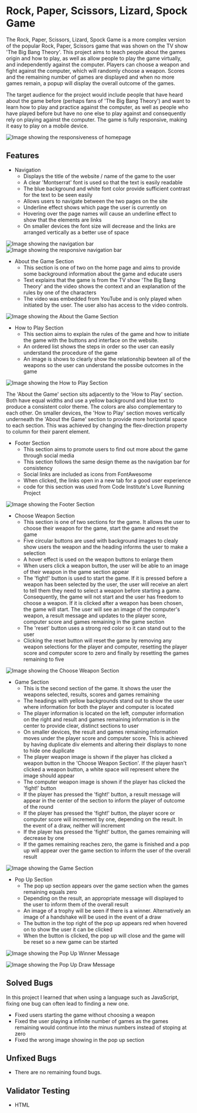 # Rock, Paper, Scissors, Lizard, Spock Game
The Rock, Paper, Scissors, Lizard, Spock Game is a more complex version of the popular Rock, Paper, Scissors game that was shown on the TV show 'The Big Bang Theory'. This project aims to teach people about the games origin and how to play, as well as allow people to play the game virtually, and independently against the computer. Players can choose a weapon and fight against the computer, which will randomly choose a weapon. Scores and the remaining number of games are displayed and when no more games remain, a popup will display the overall outcome of the games. 

The target audience for the project would include people that have heard about the game before (perhaps fans of 'The Big Bang Theory') and want to learn how to play and practice against the computer, as well as people who have played before but have no one else to play against and consequently rely on playing against the computer. The game is fully responsive, making it easy to play on a mobile device.

![Image showing the responsiveness of homepage](/assets/images/responsive-homepage.png)

## Features

- Navigation
    - Displays the title of the website / name of the game to the user
    - A clear 'Montserrat' font is used so that the text is easily readable
    - The blue background and white font color provide sufficient contrast for the text to be seen easily
    - Allows users to navigate between the two pages on the site
    - Underline effect shows which page the user is currently on 
    - Hovering over the page names will cause an underline effect to show that the elements are links
    - On smaller devices the font size will decrease and the links are arranged vertically as a better use of space

![Image showing the navigation bar](/assets/images/navbar.png)
![Image showing the responsive navigation bar](/assets/images/mobile-nav.png)


- About the Game Section
    - This section is one of two on the home page and aims to provide some background information about the game and educate users
    - Text explains that the game is from the TV show 'The Big Bang Theory' and the video shows the context and an explanation of the rules by one of the characters
    - The video was embedded from YouTube and is only played when initiated by the user. The user also has access to the video controls.

![Image showing the About the Game Section](/assets/images/about-the-game.png)

- How to Play Section
    - This section aims to explain the rules of the game and how to initiate the game with the buttons and interface on the website.
    - An ordered list shows the steps in order so the user can easily understand the procedure of the game
    - An image is shows to clearly show the relationship bewteen all of the weapons so the user can understand the possibe outcomes in the game

![Image showing the How to Play Section](/assets/images/how-to-play.png)

The 'About the Game' section sits adjacently to the 'How to Play' section. Both have equal widths and use a yellow background and blue text to produce a consistent color theme. The colors are also complementary to each other. 
On smaller devices, the 'How to Play' section moves vertically underneath the 'About the Game' section to provide more horizontal space to each section. This was achieved by changing the flex-direction property to column for their parent element.

- Footer Section
    - This section aims to promote users to find out more about the game through social media
    - This section follows the same design theme as the navigation bar for consistency
    - Social links are included as icons from FontAwesome
    - When clicked, the links open in a new tab for a good user experience
    - code for this section was used from Code Institute's Love Running Project

![Image showing the Footer Section](/assets/images/footer.png)

- Choose Weapon Section
    - This section is one of two sections for the game. It allows the user to choose their weapon for the game, start the game and reset the game
    - Five circular buttons are used with background images to clealy show users the weapon and the heading informs the user to make a selection
    - A hover effect is used on the weapon buttons to enlarge them
    - When users click a weapon button, the user will be able to an image of their weapon in the game section appear
    - The 'fight!' button is used to start the game. If it is pressed before a weapon has been selected by the user, the user will receive an alert to tell them they need to select a weapon before starting a game. Consequently, the game will not start and the user has freedom to choose a weapon. If it is clicked after a weapon has been chosen, the game will start. The user will see an image of the computer's weapon, a result message and updates to the player score, computer score and games remaining in the game section
    - The 'reset' button uses a strong red color so it can stand out to the user
    - Clicking the reset button will reset the game by removing any weapon selections for the player and computer, resetting the player score and computer score to zero and finally by resetting the games remaining to five

![Image showing the Choose Weapon Section](/assets/images/choose-weapon.png)

- Game Section
    - This is the second section of the game. It shows the user the weapons selected, results, scores and games remaining
    - The headings with yellow backgrounds stand out to show the user where information for both the player and computer is located
    - The player information is located on the left, computer information on the right and result and games remaining information is in the center to provide clear, distinct sections to user
    - On smaller devices, the result and games remaining information moves under the player score and computer score. This is achieved by having duplicate div elements and altering their displays to none to hide one duplicate
    - The player weapon image is shown if the player has clicked a weapon button in the 'Choose Weapon Section'. If the player hasn't clicked a weapon button, a white space will represent where the image should appear
    - The computer weapon image is shown if the player has clicked the 'fight!' button
    - If the player has pressed the 'fight!' button, a result message will appear in the center of the section to inform the player of outcome of the round
    - If the player has pressed the 'fight!' button, the player score or computer score will increment by one, depending on the result. In the event of a draw, neither will increment
    - If the player has pressed the 'fight!' button, the games remaining will decrease by one
    - If the games remaining reaches zero, the game is finished and a pop up will appear over the game section to inform the user of the overall result

![Image showing the Game Section](/assets/images/game-section.png)

- Pop Up Section 
    - The pop up section appears over the game section when the games remaining equals zero
    - Depending on the result, an appropriate message will displayed to the user to inform them of the overall result
    - An image of a trophy will be seen if there is a winner. Alternatively an image of a handshake will be used in the event of a draw
    - The button in the top right of the pop up appears red when hovered on to show the user it can be clicked
    - When the button is clicked, the pop up will close and the game will be reset so a new game can be started

![Image showing the Pop Up Winner Message](/assets/images/pop-up-win.png)

![Image showing the Pop Up Draw Message](/assets/images/pop-up-draw.png)

## Solved Bugs

In this project I learned that when using a language such as JavaScript, fixing one bug can often lead to finding a new one. 
- Fixed users starting the game without choosing a weapon
- Fixed the user playing a infinite number of games as the games remaining would continue into the minus numbers instead of stoping at zero
- Fixed the wrong image showing in the pop up section

## Unfixed Bugs

- There are no remaining found bugs.

## Validator Testing

- HTML
